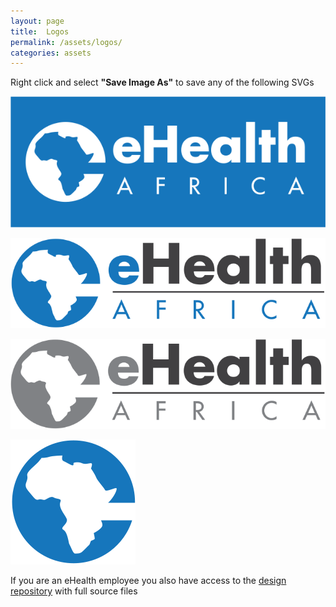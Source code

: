 ```yaml
---
layout: page
title:  Logos
permalink: /assets/logos/
categories: assets
---
```


Right click and select **\"Save Image As\"** to save any of the following SVGs


![eHealth Logo blue](/images/ehealth-logo-blue.svg)


![eHealth Logo gray blue](/images/ehealth-logo-gray-blue.svg)


![eHealth Logo gray](/images/ehealth-logo-gray.svg)


![eHealth Logo globe](/images/ehealth-logo-globe.svg)



If you are an eHealth employee you also have access to the [design repository](https://github.com/ehealthafrica/design) with full source files